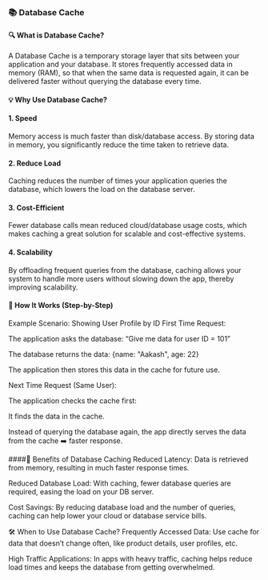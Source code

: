 ### 📚 Database Cache
#### 🔍 What is Database Cache?
A Database Cache is a temporary storage layer that sits between your application and your database. It stores frequently accessed data in memory (RAM), so that when the same data is requested again, it can be delivered faster without querying the database every time.

#### 💡 Why Use Database Cache?
#### 1. Speed
Memory access is much faster than disk/database access. By storing data in memory, you significantly reduce the time taken to retrieve data.

#### 2. Reduce Load
Caching reduces the number of times your application queries the database, which lowers the load on the database server.

#### 3. Cost-Efficient
Fewer database calls mean reduced cloud/database usage costs, which makes caching a great solution for scalable and cost-effective systems.

#### 4. Scalability
By offloading frequent queries from the database, caching allows your system to handle more users without slowing down the app, thereby improving scalability.

#### 🔄 How It Works (Step-by-Step)
Example Scenario: Showing User Profile by ID
First Time Request:

The application asks the database:
“Give me data for user ID = 101”

The database returns the data:
{name: "Aakash", age: 22}

The application then stores this data in the cache for future use.

Next Time Request (Same User):

The application checks the cache first:

It finds the data in the cache.

Instead of querying the database again, the app directly serves the data from the cache ➡️ faster response.

####🚀 Benefits of Database Caching
Reduced Latency: Data is retrieved from memory, resulting in much faster response times.

Reduced Database Load: With caching, fewer database queries are required, easing the load on your DB server.

Cost Savings: By reducing database load and the number of queries, caching can help lower your cloud or database service bills.

🛠️ When to Use Database Cache?
Frequently Accessed Data: Use cache for data that doesn’t change often, like product details, user profiles, etc.

High Traffic Applications: In apps with heavy traffic, caching helps reduce load times and keeps the database from getting overwhelmed.
